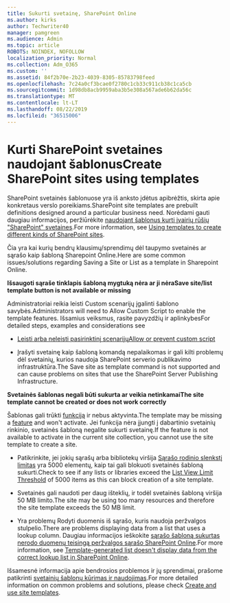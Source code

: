 ```yaml
---
title: Sukurti svetainę, SharePoint Online
ms.author: kirks
author: Techwriter40
manager: pamgreen
ms.audience: Admin
ms.topic: article
ROBOTS: NOINDEX, NOFOLLOW
localization_priority: Normal
ms.collection: Adm_O365
ms.custom: ''
ms.assetid: 84f2b70e-2b23-4039-8305-85783798feed
ms.openlocfilehash: 7c24a0cf3bcae0f2780c1cb33c911cb38c1ca5cb
ms.sourcegitcommit: 1d98db8acb9959aba3b5e308a567ade6b62da56c
ms.translationtype: MT
ms.contentlocale: lt-LT
ms.lasthandoff: 08/22/2019
ms.locfileid: "36515006"
---
```

# <a name="create-sharepoint-sites-using-templates"></a><span data-ttu-id="d0ef7-102">Kurti SharePoint svetaines naudojant šablonus</span><span class="sxs-lookup"><span data-stu-id="d0ef7-102">Create SharePoint sites using templates</span></span>

<span data-ttu-id="d0ef7-103">SharePoint svetainės šablonuose yra iš anksto įdėtus apibrėžtis, skirta apie konkretaus verslo poreikiams.</span><span class="sxs-lookup"><span data-stu-id="d0ef7-103">SharePoint site templates are prebuilt definitions designed around a particular business need.</span></span> <span data-ttu-id="d0ef7-104">Norėdami gauti daugiau informacijos, peržiūrėkite [naudojant šablonus kurti įvairių rūšių "SharePoint" svetaines](https://support.office.com/article/using-templates-to-create-different-kinds-of-sharepoint-sites-449eccec-ff99-4cf3-b62e-dcfee37e8da4).</span><span class="sxs-lookup"><span data-stu-id="d0ef7-104">For more information, see [Using templates to create different kinds of SharePoint sites](https://support.office.com/article/using-templates-to-create-different-kinds-of-sharepoint-sites-449eccec-ff99-4cf3-b62e-dcfee37e8da4).</span></span>

<span data-ttu-id="d0ef7-105">Čia yra kai kurių bendrų klausimų/sprendimų dėl taupymo svetainės ar sąrašo kaip šabloną Sharepoint Online.</span><span class="sxs-lookup"><span data-stu-id="d0ef7-105">Here are some common issues/solutions regarding Saving a Site or List as a template in Sharepoint Online.</span></span> 

<span data-ttu-id="d0ef7-106">**Išsaugoti sąraše tinklapis šabloną mygtuką nėra ar ji nėra**</span><span class="sxs-lookup"><span data-stu-id="d0ef7-106">**Save site/list template button is not available or missing**</span></span>

<span data-ttu-id="d0ef7-107">Administratoriai reikia leisti Custom scenarijų įgalinti šablono savybės.</span><span class="sxs-lookup"><span data-stu-id="d0ef7-107">Administrators will need to Allow Custom Script to enable the template features.</span></span> <span data-ttu-id="d0ef7-108">Išsamius veiksmus, rasite pavyzdžių ir aplinkybes</span><span class="sxs-lookup"><span data-stu-id="d0ef7-108">For detailed steps, examples and considerations see</span></span> 

- [<span data-ttu-id="d0ef7-109">Leisti arba neleisti pasirinktinį scenarijų</span><span class="sxs-lookup"><span data-stu-id="d0ef7-109">Allow or prevent custom script</span></span>](https://docs.microsoft.com/sharepoint/allow-or-prevent-custom-script)

- <span data-ttu-id="d0ef7-110">Įrašyti svetainę kaip šabloną komandą nepalaikomas ir gali kilti problemų dėl svetainių, kurios naudoja SharePoint serverio publikavimo infrastruktūra.</span><span class="sxs-lookup"><span data-stu-id="d0ef7-110">The Save site as template command is not supported and can cause problems on sites that use the SharePoint Server Publishing Infrastructure.</span></span>

<span data-ttu-id="d0ef7-111">**Svetainės šablonas negali būti sukurta ar veikia netinkamai**</span><span class="sxs-lookup"><span data-stu-id="d0ef7-111">**The site template cannot be created or does not work correctly**</span></span>

<span data-ttu-id="d0ef7-112">Šablonas gali trūkti [funkciją](https://social.technet.microsoft.com/wiki/contents/articles/14423.sharepoint-2013-existing-features-guid.aspx) ir nebus aktyvinta.</span><span class="sxs-lookup"><span data-stu-id="d0ef7-112">The template may be missing a [feature](https://social.technet.microsoft.com/wiki/contents/articles/14423.sharepoint-2013-existing-features-guid.aspx) and won't activate.</span></span> <span data-ttu-id="d0ef7-113">Jei funkcija nėra įjungti į dabartinio svetainių rinkinio, svetainės šabloną negalite sukurti svetainę.</span><span class="sxs-lookup"><span data-stu-id="d0ef7-113">If the feature is not available to activate in the current site collection, you cannot use the site template to create a site.</span></span>

- <span data-ttu-id="d0ef7-114">Patikrinkite, jei jokių sąrašų arba bibliotekų viršija [Sąrašo rodinio slenkstį limitas](https://support.office.com/article/Manage-large-lists-and-libraries-in-SharePoint-B8588DAE-9387-48C2-9248-C24122F07C59) yra 5000 elementų, kaip tai gali blokuoti svetainės šabloną sukurti.</span><span class="sxs-lookup"><span data-stu-id="d0ef7-114">Check to see if any lists or libraries exceed the [List View Limit Threshold](https://support.office.com/article/Manage-large-lists-and-libraries-in-SharePoint-B8588DAE-9387-48C2-9248-C24122F07C59) of 5000 items as this can block creation of a site template.</span></span>

- <span data-ttu-id="d0ef7-115">Svetainės gali naudoti per daug išteklių, ir todėl svetainės šabloną viršija 50 MB limito.</span><span class="sxs-lookup"><span data-stu-id="d0ef7-115">The site may be using too many resources and therefore the site template exceeds the 50 MB limit.</span></span>


- <span data-ttu-id="d0ef7-116">Yra problemų Rodyti duomenis iš sąrašo, kuris naudoja peržvalgos stulpelio.</span><span class="sxs-lookup"><span data-stu-id="d0ef7-116">There are problems displaying data from a list that uses a lookup column.</span></span> <span data-ttu-id="d0ef7-117">Daugiau informacijos ieškokite [sąrašo šabloną sukurtas nerodo duomenų teisingą peržvalgos sąrašo SharePoint Online](https://support.office.com/article/template-generated-list-doesn-t-display-correct-data-for-a-column-in-sharepoint-online-20430b62-e40c-4f6f-8889-aa24e80d605a).</span><span class="sxs-lookup"><span data-stu-id="d0ef7-117">For more information, see [Template-generated list doesn't display data from the correct lookup list in SharePoint Online](https://support.office.com/article/template-generated-list-doesn-t-display-correct-data-for-a-column-in-sharepoint-online-20430b62-e40c-4f6f-8889-aa24e80d605a).</span></span>

<span data-ttu-id="d0ef7-118">Išsamesnė informacija apie bendrosios problemos ir jų sprendimai, prašome patikrinti [svetainių šablonų kūrimas ir naudojimas](https://support.office.com/article/Create-and-use-site-templates-60371B0F-00E0-4C49-A844-34759EBDD989).</span><span class="sxs-lookup"><span data-stu-id="d0ef7-118">For more detailed information on common problems and solutions, please check [Create and use site templates](https://support.office.com/article/Create-and-use-site-templates-60371B0F-00E0-4C49-A844-34759EBDD989).</span></span>



